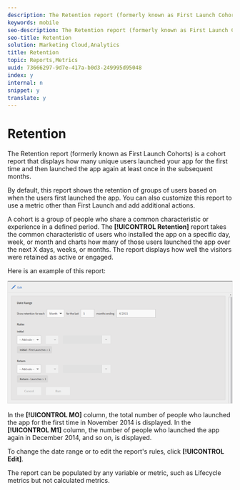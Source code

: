 ```yaml
---
description: The Retention report (formerly known as First Launch Cohorts) is a cohort report that displays how many unique users launched your app for the first time and then launched the app again at least once in the subsequent months.
keywords: mobile
seo-description: The Retention report (formerly known as First Launch Cohorts) is a cohort report that displays how many unique users launched your app for the first time and then launched the app again at least once in the subsequent months.
seo-title: Retention
solution: Marketing Cloud,Analytics
title: Retention
topic: Reports,Metrics
uuid: 73666297-9d7e-417a-b0d3-249995d95048
index: y
internal: n
snippet: y
translate: y
---
```


# Retention

The Retention report (formerly known as First Launch Cohorts) is a cohort report that displays how many unique users launched your app for the first time and then launched the app again at least once in the subsequent months.

By default, this report shows the retention of groups of users based on when the users first launched the app. You can also customize this report to use a metric other than First Launch and add additional actions.

A cohort is a group of people who share a common characteristic or experience in a defined period. The **[!UICONTROL Retention]** report takes the common characteristic of users who installed the app on a specific day, week, or month and charts how many of those users launched the app over the next X days, weeks, or months. The report displays how well the visitors were retained as active or engaged.

Here is an example of this report:

![](assets/report_retention_edit.png)

In the **[!UICONTROL MO]** column, the total number of people who launched the app for the first time in November 2014 is displayed. In the **[!UICONTROL M1]** column, the number of people who launched the app again in December 2014, and so on, is displayed.

To change the date range or to edit the report's rules, click **[!UICONTROL Edit]**.

The report can be populated by any variable or metric, such as Lifecycle metrics but not calculated metrics. 
